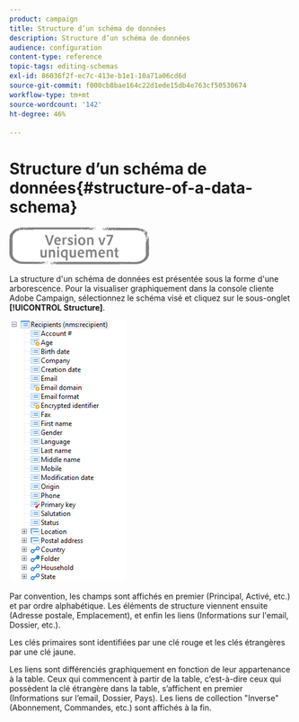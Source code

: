 ```yaml
---
product: campaign
title: Structure d’un schéma de données
description: Structure d’un schéma de données
audience: configuration
content-type: reference
topic-tags: editing-schemas
exl-id: 86036f2f-ec7c-413e-b1e1-10a71a06cd6d
source-git-commit: f000cb8bae164c22d1ede15db4e763cf50530674
workflow-type: tm+mt
source-wordcount: '142'
ht-degree: 46%

---
```


# Structure d’un schéma de données{#structure-of-a-data-schema}

![](../../assets/v7-only.svg)

La structure d&#39;un schéma de données est présentée sous la forme d&#39;une arborescence. Pour la visualiser graphiquement dans la console cliente Adobe Campaign, sélectionnez le schéma visé et cliquez sur le sous-onglet **[!UICONTROL Structure]**.

![](assets/d_ncs_integration_schema_arbo.png)

Par convention, les champs sont affichés en premier (Principal, Activé, etc.) et par ordre alphabétique. Les éléments de structure viennent ensuite (Adresse postale, Emplacement), et enfin les liens (Informations sur l&#39;email, Dossier, etc.).

Les clés primaires sont identifiées par une clé rouge et les clés étrangères par une clé jaune.

Les liens sont différenciés graphiquement en fonction de leur appartenance à la table. Ceux qui commencent à partir de la table, c’est-à-dire ceux qui possèdent la clé étrangère dans la table, s’affichent en premier (Informations sur l’email, Dossier, Pays). Les liens de collection &quot;Inverse&quot; (Abonnement, Commandes, etc.) sont affichés à la fin.
